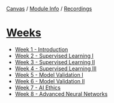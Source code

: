 [Canvas](https://canvas.sussex.ac.uk/courses/31315) /
[Module Info](https://canvas.sussex.ac.uk/courses/31315/pages/module-information?module_item_id=1371606) /
[Recordings](https://sussex.cloud.panopto.eu/Panopto/Pages/Sessions/List.aspx?embedded=1&nomobileprompt=true#folderID=%22e1318202-75a9-4e2a-9b42-b0ce01101ac7%22)

# [Weeks](https://canvas.sussex.ac.uk/courses/31315/modules)
- [Week 1 - Introduction](https://github.com/LukeBirkett/study-planner/tree/main/934G5_Machine_Learning/week_1)
- [Week 2 - Supervised Learning I](https://github.com/LukeBirkett/study-planner/tree/main/934G5_Machine_Learning/week_2)
- [Week 3 - Supervised Learning II](https://github.com/LukeBirkett/study-planner/tree/main/934G5_Machine_Learning/week_3)
- [Week 4 - Supervised Learning III](https://github.com/LukeBirkett/study-planner/tree/main/934G5_Machine_Learning/week_4)
- [Week 5 - Model Validation I]()
- [Week 6 - Model Validation II]()
- [Week 7 - AI Ethics]()
- [Week 8 - Advanced Neural Networks]()
